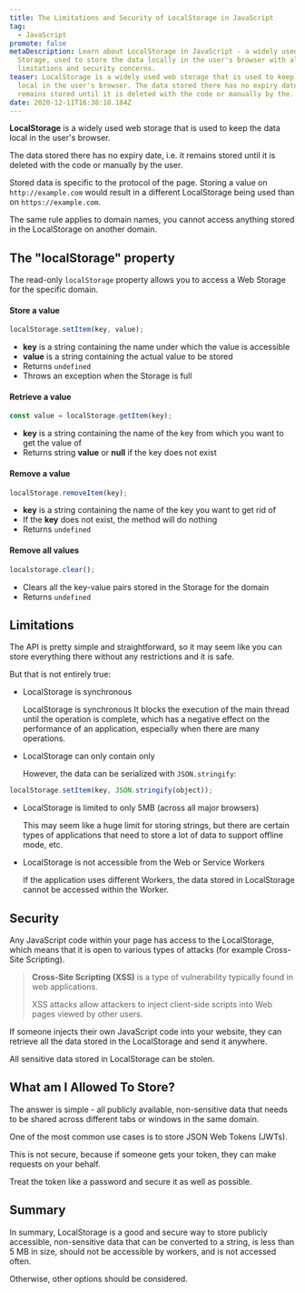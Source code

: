 ```yaml
---
title: The Limitations and Security of LocalStorage in JavaScript
tag:
  - JavaScript
promote: false
metaDescription: Learn about LocalStorage in JavaScript - a widely used Web
  Storage, used to store the data locally in the user's browser with all its
  limitations and security concerns.
teaser: LocalStorage is a widely used web storage that is used to keep the data
  local in the user's browser. The data stored there has no expiry date, i.e. it
  remains stored until it is deleted with the code or manually by the...
date: 2020-12-11T16:38:10.184Z
---
```

**LocalStorage** is a widely used web storage that is used to keep the data local in the user's browser. 

The data stored there has no expiry date, i.e. it remains stored until it is deleted with the code or manually by the user.

Stored data is specific to the protocol of the page. Storing a value on `http://example.com` would result in a different LocalStorage being used than on `https://example.com`.

The same rule applies to domain names, you cannot access anything stored in the LocalStorage on another domain.

## The "localStorage" property

The read-only `localStorage` property allows you to access a Web Storage for the specific domain.

#### Store a value

```javascript
localStorage.setItem(key, value);
```

* **key** is a string containing the name under which the value is accessible
* **value** is a string containing the actual value to be stored
* Returns `undefined`
* Throws an exception when the Storage is full

#### Retrieve a value

```javascript
const value = localStorage.getItem(key);
```

* **key** is a string containing the name of the key from which you want to get the value of
* Returns string **value** or **null** if the key does not exist

#### Remove a value

```javascript
localStorage.removeItem(key);
```

* **key** is a string containing the name of the key you want to get rid of
* If the **key** does not exist, the method will do nothing
* Returns `undefined`

#### Remove all values

```javascript
localstorage.clear();
```

* Clears all the key-value pairs stored in the Storage for the domain
* Returns `undefined`

## Limitations

The API is pretty simple and straightforward, so it may seem like you can store everything there without any restrictions and it is safe. 

But that is not entirely true:

* LocalStorage is synchronous

  LocalStorage is synchronous It blocks the execution of the main thread until the operation is complete, which has a negative effect on the performance of an application, especially when there are many operations.
* LocalStorage can only contain only

  However, the data can be serialized with `JSON.stringify`:

```javascript
localStorage.setItem(key, JSON.stringify(object));
```

* LocalStorage is limited to only 5MB (across all major browsers)

  This may seem like a huge limit for storing strings, but there are certain types of applications that need to store a lot of data to support offline mode, etc.
* LocalStorage is not accessible from the Web or Service Workers

  If the application uses different Workers, the data stored in LocalStorage cannot be accessed within the Worker.

## Security

Any JavaScript code within your page has access to the LocalStorage, which means that it is open to various types of attacks (for example Cross-Site Scripting).

> **Cross-Site Scripting (XSS)** is a type of vulnerability typically found in web applications. 
>
> XSS attacks allow attackers to inject client-side scripts into Web pages viewed by other users.

If someone injects their own JavaScript code into your website, they can retrieve all the data stored in the LocalStorage and send it anywhere.

All sensitive data stored in LocalStorage can be stolen.

## What am I Allowed To Store?

The answer is simple - all publicly available, non-sensitive data that needs to be shared across different tabs or windows in the same domain.

One of the most common use cases is to store JSON Web Tokens (JWTs).

This is not secure, because if someone gets your token, they can make requests on your behalf.

Treat the token like a password and secure it as well as possible.

## Summary

In summary, LocalStorage is a good and secure way to store publicly accessible, non-sensitive data that can be converted to a string, is less than 5 MB in size, should not be accessible by workers, and is not accessed often. 

Otherwise, other options should be considered.